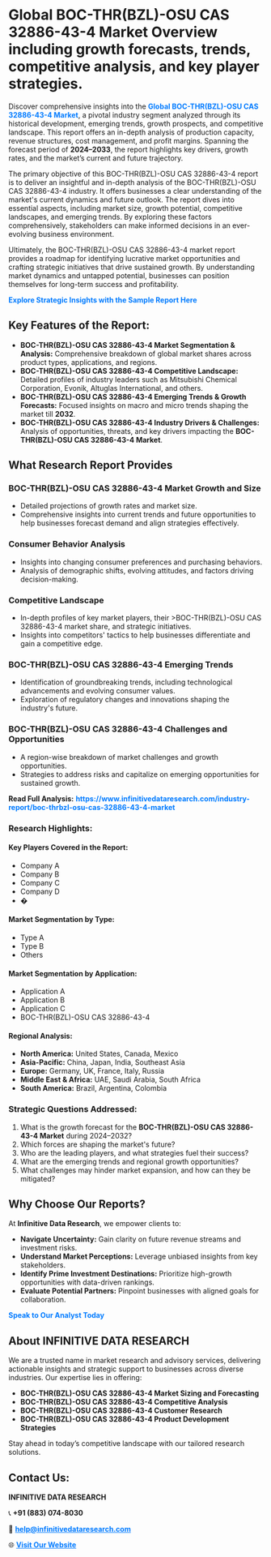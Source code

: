 <h1>Global BOC-THR(BZL)-OSU CAS 32886-43-4 Market Overview including growth forecasts, trends, competitive analysis, and key player strategies.</h1>
<p>
Discover comprehensive insights into the 
<a href="https://www.infinitivedataresearch.com/industry-report/boc-thrbzl-osu-cas-32886-43-4-market" rel="dofollow" style="color: #007BFF; text-decoration: none;"><strong>Global BOC-THR(BZL)-OSU CAS 32886-43-4 Market</strong></a>, a pivotal industry segment analyzed through its historical development, emerging trends, growth prospects, and competitive landscape. This report offers an in-depth analysis of production capacity, revenue structures, cost management, and profit margins. Spanning the forecast period of <strong>2024–2033</strong>, the report highlights key drivers, growth rates, and the market’s current and future trajectory.
</p>
<p>
The primary objective of this BOC-THR(BZL)-OSU CAS 32886-43-4 report is to deliver an insightful and in-depth analysis of the BOC-THR(BZL)-OSU CAS 32886-43-4 industry. It offers businesses a clear understanding of the market's current dynamics and future outlook. The report dives into essential aspects, including market size, growth potential, competitive landscapes, and emerging trends. By exploring these factors comprehensively, stakeholders can make informed decisions in an ever-evolving business environment.
</p>
<p>
Ultimately, the BOC-THR(BZL)-OSU CAS 32886-43-4 market report provides a roadmap for identifying lucrative market opportunities and crafting strategic initiatives that drive sustained growth. By understanding market dynamics and untapped potential, businesses can position themselves for long-term success and profitability.
</p>
<p>
<a href="https://www.infinitivedataresearch.com/request-sample/reportId=103966" style="color: #007BFF; text-decoration: none;"><strong>Explore Strategic Insights with the Sample Report Here</strong></a>
</p>

<h2>Key Features of the Report:</h2>
<ul>
<li><strong>BOC-THR(BZL)-OSU CAS 32886-43-4 Market Segmentation & Analysis:</strong> Comprehensive breakdown of global market shares across product types, applications, and regions.</li>
<li><strong>BOC-THR(BZL)-OSU CAS 32886-43-4 Competitive Landscape:</strong> Detailed profiles of industry leaders such as Mitsubishi Chemical Corporation, Evonik, Altuglas International, and others.</li>
<li><strong>BOC-THR(BZL)-OSU CAS 32886-43-4 Emerging Trends & Growth Forecasts:</strong> Focused insights on macro and micro trends shaping the market till <strong>2032</strong>.</li>
<li><strong>BOC-THR(BZL)-OSU CAS 32886-43-4 Industry Drivers & Challenges:</strong> Analysis of opportunities, threats, and key drivers impacting the <strong>BOC-THR(BZL)-OSU CAS 32886-43-4 Market</strong>.</li>
</ul>

<h2>What Research Report Provides</h2>
<h3>BOC-THR(BZL)-OSU CAS 32886-43-4 Market Growth and Size</h3>
<ul>
<li>Detailed projections of growth rates and market size.</li>
<li>Comprehensive insights into current trends and future opportunities to help businesses forecast demand and align strategies effectively.</li>
</ul>

<h3>Consumer Behavior Analysis</h3>
<ul>
<li>Insights into changing consumer preferences and purchasing behaviors.</li>
<li>Analysis of demographic shifts, evolving attitudes, and factors driving decision-making.</li>
</ul>

<h3>Competitive Landscape</h3>
<ul>
<li>In-depth profiles of key market players, their >BOC-THR(BZL)-OSU CAS 32886-43-4 market share, and strategic initiatives.</li>
<li>Insights into competitors' tactics to help businesses differentiate and gain a competitive edge.</li>
</ul>

<h3>BOC-THR(BZL)-OSU CAS 32886-43-4 Emerging Trends</h3>
<ul>
<li>Identification of groundbreaking trends, including technological advancements and evolving consumer values.</li>
<li>Exploration of regulatory changes and innovations shaping the industry's future.</li>
</ul>

<h3>BOC-THR(BZL)-OSU CAS 32886-43-4 Challenges and Opportunities</h3>
<ul>
<li>A region-wise breakdown of market challenges and growth opportunities.</li>
<li>Strategies to address risks and capitalize on emerging opportunities for sustained growth.</li>
</ul>
<p><strong>Read Full Analysis:</strong> <a href="https://www.infinitivedataresearch.com/industry-report/boc-thrbzl-osu-cas-32886-43-4-market" rel="dofollow" style="color: #007BFF; text-decoration: none;"><strong>https://www.infinitivedataresearch.com/industry-report/boc-thrbzl-osu-cas-32886-43-4-market</strong></a></p>
<h3>Research Highlights:</h3>
<h4>Key Players Covered in the Report:</h4>
<ul><li>Company A</li><li>Company B</li><li>Company C</li><li>Company D</li><li>�</li></ul>
<h4>Market Segmentation by Type:</h4>
<ul><li>Type A</li><li>Type B</li><li>Others</li></ul>
<h4>Market Segmentation by Application:</h4>
<ul><li>Application A</li><li>Application B</li><li>Application C</li><li>BOC-THR(BZL)-OSU CAS 32886-43-4</li></ul>

<h4>Regional Analysis:</h4>
<ul>
<li><strong>North America:</strong> United States, Canada, Mexico</li>
<li><strong>Asia-Pacific:</strong> China, Japan, India, Southeast Asia</li>
<li><strong>Europe:</strong> Germany, UK, France, Italy, Russia</li>
<li><strong>Middle East & Africa:</strong> UAE, Saudi Arabia, South Africa</li>
<li><strong>South America:</strong> Brazil, Argentina, Colombia</li>
</ul>

<h3>Strategic Questions Addressed:</h3>
<ol>
<li>What is the growth forecast for the <strong>BOC-THR(BZL)-OSU CAS 32886-43-4 Market</strong> during 2024–2032?</li>
<li>Which forces are shaping the market's future?</li>
<li>Who are the leading players, and what strategies fuel their success?</li>
<li>What are the emerging trends and regional growth opportunities?</li>
<li>What challenges may hinder market expansion, and how can they be mitigated?</li>
</ol>

<h2>Why Choose Our Reports?</h2>
<p>At <strong>Infinitive Data Research</strong>, we empower clients to:</p>
<ul>
<li><strong>Navigate Uncertainty:</strong> Gain clarity on future revenue streams and investment risks.</li>
<li><strong>Understand Market Perceptions:</strong> Leverage unbiased insights from key stakeholders.</li>
<li><strong>Identify Prime Investment Destinations:</strong> Prioritize high-growth opportunities with data-driven rankings.</li>
<li><strong>Evaluate Potential Partners:</strong> Pinpoint businesses with aligned goals for collaboration.</li>
</ul>
<p><a href="https://www.infinitivedataresearch.com/industry-report/boc-thrbzl-osu-cas-32886-43-4-market" rel="dofollow" style="color: #007BFF; text-decoration: none;"><strong>Speak to Our Analyst Today</strong></a></p>

<h2>About INFINITIVE DATA RESEARCH</h2>
<p>We are a trusted name in market research and advisory services, delivering actionable insights and strategic support to businesses across diverse industries. Our expertise lies in offering:</p>
<ul>
<li><strong>BOC-THR(BZL)-OSU CAS 32886-43-4 Market Sizing and Forecasting</strong></li>
<li><strong>BOC-THR(BZL)-OSU CAS 32886-43-4 Competitive Analysis</strong></li>
<li><strong>BOC-THR(BZL)-OSU CAS 32886-43-4 Customer Research</strong></li>
<li><strong>BOC-THR(BZL)-OSU CAS 32886-43-4 Product Development Strategies</strong></li>
</ul>
<p>Stay ahead in today’s competitive landscape with our tailored research solutions.</p>

<h2>Contact Us:</h2>
<p><strong>INFINITIVE DATA RESEARCH</strong></p>
<p>📞 <strong>+91 (883) 074-8030</strong></p>
<p>📧 <strong><a href="mailto:help@infinitivedataresearch.com" style="color: #007BFF;">help@infinitivedataresearch.com</a></strong></p>
<p>🌐 <strong><a href="https://www.infinitivedataresearch.com" rel="dofollow" style="color: #007BFF;">Visit Our Website</a></strong></p>